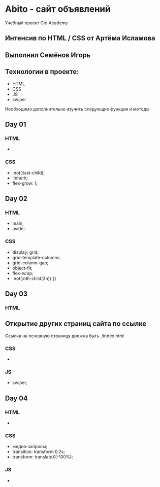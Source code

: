 # Abito - сайт объявлений

Учебный проект Glo Academy

## Интенсив по HTML / CSS от Артёма Исламова

## Выполнил Семёнов Игорь

## Технологии в проекте:

- HTML
- CSS
- JS
- swiper

Необходимо дополнительно изучить следующие функции и методы:

## Day 01

### HTML

-

### CSS

- :not(:last-child);
- :inherit;
- flex-grow: 1;

## Day 02

### HTML

- main;
- aside;

### CSS

- display: grid;
- grid-template-columns;
- grid-column-gap;
- object-fit;
- flex-wrap;
- :not(:nth-child(3n)) {} <!-- Не использовал, сделал проще -->

## Day 03

### HTML

## Открытие других страниц сайта по ссылке

Ссылка на основную страницу должна быть ./index.html

### CSS

-

### JS

- swiper;

## Day 04

### HTML

-

### CSS

- медиа-запросы;
- transition: transform 0.2s;
- transform: translateX(-100%);

### JS

-
